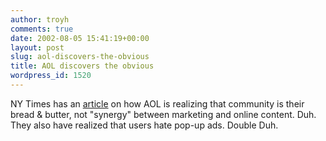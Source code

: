 ```yaml
---
author: troyh
comments: true
date: 2002-08-05 15:41:19+00:00
layout: post
slug: aol-discovers-the-obvious
title: AOL discovers the obvious
wordpress_id: 1520
---
```


NY Times has an [article](http://www.nytimes.com/2002/08/05/technology/05MOOD.html?pagewanted=print&position=bottom) on how AOL is realizing that community is their bread & butter, not "synergy" between marketing and online content. Duh. They also have realized that users hate pop-up ads. Double Duh.
